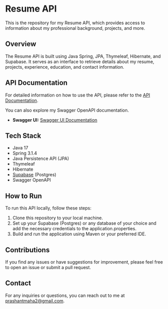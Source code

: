 # Resume API

This is the repository for my Resume API, which provides access to information about my professional background, projects, and more.

## Overview

The Resume API is built using Java Spring, JPA, Thymeleaf, Hibernate, and Supabase. It serves as an interface to retrieve details about my resume, projects, experience, education, and contact information.

## API Documentation

For detailed information on how to use the API, please refer to the [API Documentation](https://api.prashantgarbuja.com).


You can also explore my Swagger OpenAPI documentation.

- **Swagger UI:** [Swagger UI Documentation](https://api.prashantgarbuja.com/swagger-ui-resumeapi.html)


## Tech Stack

- Java 17
- Spring 3.1.4
- Java Persistence API (JPA)
- Thymeleaf
- Hibernate
- [Supabase](https://supabase.com/) (Postgres)
- Swagger OpenAPI

## How to Run

To run this API locally, follow these steps:

1. Clone this repository to your local machine.
2. Set up your Supabase (Postgres) or any database of your choice and add the necessary credentials to the application.properties.
3. Build and run the application using Maven or your preferred IDE.

## Contributions

If you find any issues or have suggestions for improvement, please feel free to open an issue or submit a pull request.

## Contact

For any inquiries or questions, you can reach out to me at [prashantmaha2@gmail.com](mailto:prashantmaha2@gmail.com).
